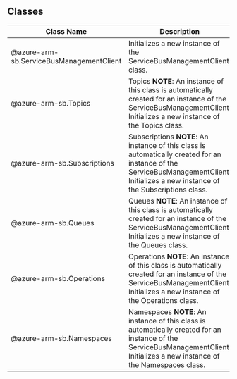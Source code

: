 ## Classes
| Class Name | Description |
|---|---|
| @azure-arm-sb.ServiceBusManagementClient |Initializes a new instance of the ServiceBusManagementClient class.|
| @azure-arm-sb.Topics |Topics __NOTE__: An instance of this class is automatically created for an instance of the ServiceBusManagementClient. Initializes a new instance of the Topics class.|
| @azure-arm-sb.Subscriptions |Subscriptions __NOTE__: An instance of this class is automatically created for an instance of the ServiceBusManagementClient. Initializes a new instance of the Subscriptions class.|
| @azure-arm-sb.Queues |Queues __NOTE__: An instance of this class is automatically created for an instance of the ServiceBusManagementClient. Initializes a new instance of the Queues class.|
| @azure-arm-sb.Operations |Operations __NOTE__: An instance of this class is automatically created for an instance of the ServiceBusManagementClient. Initializes a new instance of the Operations class.|
| @azure-arm-sb.Namespaces |Namespaces __NOTE__: An instance of this class is automatically created for an instance of the ServiceBusManagementClient. Initializes a new instance of the Namespaces class.|
